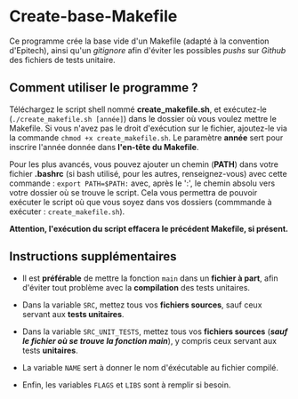 # Create-base-Makefile

Ce programme crée la base vide d'un Makefile (adapté à la convention d'Epitech), ainsi qu'un _gitignore_ afin d'éviter les possibles _pushs_ sur _Github_ des fichiers de tests unitaire.

## Comment utiliser le programme ?

Téléchargez le script shell nommé **create_makefile.sh**, et exécutez-le (`./create_makefile.sh [année]`) dans le dossier où vous voulez mettre le Makefile. Si vous n'avez pas le droit d'exécution sur le fichier, ajoutez-le via la commande `chmod +x create_makefile.sh`. Le paramètre **année** sert pour inscrire l'année donnée dans **l'en-tête du Makefile**.

Pour les plus avancés, vous pouvez ajouter un chemin (**PATH**) dans votre fichier **.bashrc** (si bash utilisé, pour les autres, renseignez-vous) avec cette commande : `export PATH=$PATH:` avec, après le ':', le chemin absolu vers votre dossier où se trouve le script. Cela vous permettra de pouvoir exécuter le script où que vous soyez dans vos dossiers (commmande à exécuter : `create_makefile.sh`).

**Attention, l'exécution du script effacera le précédent Makefile, si présent.**

## Instructions supplémentaires

- Il est **préférable** de mettre la fonction `main` dans un **fichier à part**, afin d'éviter tout problème avec la **compilation** des tests unitaires.

- Dans la variable `SRC`, mettez tous vos **fichiers sources**, sauf ceux servant aux **tests unitaires**.

- Dans la variable `SRC_UNIT_TESTS`, mettez tous vos **fichiers sources** (**_sauf le fichier où se trouve la fonction main_**), y compris ceux servant aux tests **unitaires**.

- La variable `NAME` sert à donner le nom d'éxécutable au fichier compilé.

- Enfin, les variables `FLAGS` et `LIBS` sont à remplir si besoin.
